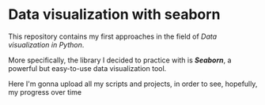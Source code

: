 # Data visualization with seaborn

This repository contains my first approaches in the field of _Data visualization in Python_. 

More specifically, the library I decided to practice with is **_Seaborn_**, a powerful but easy-to-use data visualization tool.

Here I'm gonna upload all my scripts and projects, in order to see, hopefully, my progress over time
